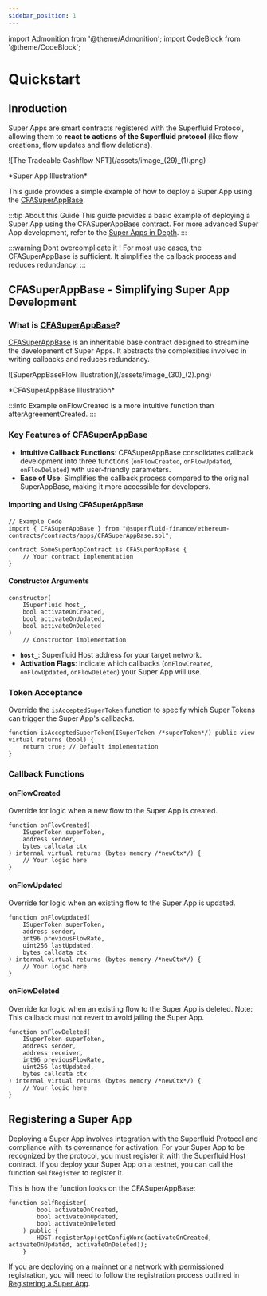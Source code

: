 ```yaml
---
sidebar_position: 1
---
```

import Admonition from '@theme/Admonition';
import CodeBlock from '@theme/CodeBlock';

# Quickstart

## Inroduction

Super Apps are smart contracts registered with the Superfluid Protocol, allowing them to **react to actions of the Superfluid protocol** (like flow creations, flow updates and flow deletions).

<div style={{ display: 'flex', justifyContent: 'center' }}>
    ![The Tradeable Cashflow NFT](/assets/image_(29)_(1).png)
</div>
<div style={{ display: 'flex', justifyContent: 'center' }}>
    <p>*Super App Illustration*</p>
</div>

This guide provides a simple example of how to deploy a Super App using the [CFASuperAppBase](https://github.com/superfluid-finance/protocol-monorepo/blob/dev/packages/ethereum-contracts/contracts/apps/CFASuperAppBase.sol).

:::tip About this Guide
This guide provides a basic example of deploying a Super App using the CFASuperAppBase contract. For more advanced Super App development, refer to the [Super Apps in Depth](/docs/protocol/advanced-topics/super-apps/understand-super-apps).
:::

:::warning Dont overcomplicate it !
For most use cases, the CFASuperAppBase is sufficient. It simplifies the callback process and reduces redundancy.
:::

## CFASuperAppBase - Simplifying Super App Development

### What is [CFASuperAppBase](https://github.com/superfluid-finance/protocol-monorepo/blob/dev/packages/ethereum-contracts/contracts/apps/CFASuperAppBase.sol)?

[CFASuperAppBase](https://github.com/superfluid-finance/protocol-monorepo/blob/dev/packages/ethereum-contracts/contracts/apps/CFASuperAppBase.sol) is an inheritable base contract designed to streamline the development of Super Apps.
It abstracts the complexities involved in writing callbacks and reduces redundancy.

<div style={{ display: 'flex', justifyContent: 'center' }}>
    ![SuperAppBaseFlow Illustration](/assets/image_(30)_(2).png)
</div>
<div style={{ display: 'flex', justifyContent: 'center' }}>
    <p>*CFASuperAppBase Illustration*</p>
</div>

:::info Example
onFlowCreated is a more intuitive function than afterAgreementCreated.
:::

### Key Features of CFASuperAppBase

- **Intuitive Callback Functions**: CFASuperAppBase consolidates callback development into three functions (`onFlowCreated`, `onFlowUpdated`, `onFlowDeleted`) with user-friendly parameters.
- **Ease of Use**: Simplifies the callback process compared to the original SuperAppBase, making it more accessible for developers.

#### Importing and Using CFASuperAppBase

```solidity
// Example Code
import { CFASuperAppBase } from "@superfluid-finance/ethereum-contracts/contracts/apps/CFASuperAppBase.sol";

contract SomeSuperAppContract is CFASuperAppBase {
    // Your contract implementation
}
```

#### Constructor Arguments

```solidity
constructor(
    ISuperfluid host_,
    bool activateOnCreated,
    bool activateOnUpdated,
    bool activateOnDeleted
)
    // Constructor implementation
```

* **`host_`**: Superfluid Host address for your target network.
* **Activation Flags**: Indicate which callbacks (`onFlowCreated`, `onFlowUpdated`, `onFlowDeleted`) your Super App will use.

### Token Acceptance

Override the `isAcceptedSuperToken` function to specify which Super Tokens can trigger the Super App's callbacks.

```solidity
function isAcceptedSuperToken(ISuperToken /*superToken*/) public view virtual returns (bool) {
    return true; // Default implementation
}
```

### Callback Functions

#### onFlowCreated

Override for logic when a new flow to the Super App is created.

```solidity
function onFlowCreated(
    ISuperToken superToken,
    address sender,
    bytes calldata ctx
) internal virtual returns (bytes memory /*newCtx*/) {
    // Your logic here
}
```

#### onFlowUpdated

Override for logic when an existing flow to the Super App is updated.

```solidity
function onFlowUpdated(
    ISuperToken superToken,
    address sender,
    int96 previousFlowRate,
    uint256 lastUpdated,
    bytes calldata ctx
) internal virtual returns (bytes memory /*newCtx*/) {
    // Your logic here
}
```

#### onFlowDeleted

Override for logic when an existing flow to the Super App is deleted. Note: This callback must not revert to avoid jailing the Super App.

```solidity
function onFlowDeleted(
    ISuperToken superToken,
    address sender,
    address receiver,
    int96 previousFlowRate,
    uint256 lastUpdated,
    bytes calldata ctx
) internal virtual returns (bytes memory /*newCtx*/) {
    // Your logic here
}
```

## Registering a Super App

Deploying a Super App involves integration with the Superfluid Protocol and compliance with its governance for activation.
For your Super App to be recognized by the protocol, you must register it with the Superfluid Host contract.
If you deploy your Super App on a testnet, you can call the function `selfRegister` to register it.

This is how the function looks on the CFASuperAppBase:

```solidity
function selfRegister(
        bool activateOnCreated,
        bool activateOnUpdated,
        bool activateOnDeleted
    ) public {
        HOST.registerApp(getConfigWord(activateOnCreated, activateOnUpdated, activateOnDeleted));
    }
```

If you are deploying on a mainnet or a network with permissioned registration, you will need to follow the registration process outlined in [Registering a Super App](/docs/protocol/advanced-topics/super-apps/register).